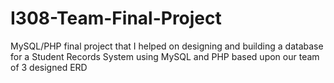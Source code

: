 # I308-Team-Final-Project
MySQL/PHP final project that I helped on designing and building a database for a Student Records System using MySQL and PHP based upon our team of 3 designed ERD
